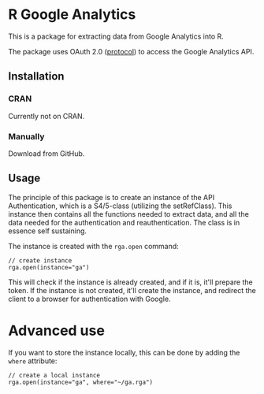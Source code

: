 # R Google Analytics

This is a package for extracting data from Google Analytics into R.

The package uses OAuth 2.0 ([protocol](http://tools.ietf.org/html/draft-ietf-oauth-v2-22)) to access the Google Analytics API.

## Installation

### CRAN

Currently not on CRAN.

### Manually

Download from GitHub.

## Usage

The principle of this package is to create an instance of the API Authentication, which is a S4/5-class (utilizing the setRefClass). This instance then contains all the functions needed to extract data, and all the data needed for the authentication and reauthentication. The class is in essence self sustaining.

The instance is created with the `rga.open` command:

	// create instance
	rga.open(instance="ga")

This will check if the instance is already created, and if it is, it'll prepare the token. If the instance is not created, it'll create the instance, and redirect the client to a browser for authentication with Google.

# Advanced use

If you want to store the instance locally, this can be done by adding the `where` attribute:

	// create a local instance
	rga.open(instance="ga", where="~/ga.rga")

